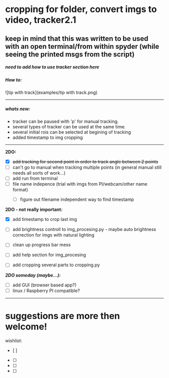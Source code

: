 # cropping for folder, convert imgs to video, tracker2.1 


keep in mind that this was written to be used with an open terminal/from within spyder
(while seeing the printed msgs from the script)
------------
##### need to add *how to use tracker* section here

##### How to:

![tip with track](examples/tip with track.png)


------------

##### whats new:
* tracker can be paused with 'p' for manual tracking.
* several types of tracker can be used at the same time.
* several initial rois can be selected at begining of tracking
* added timestamp to img cropping

------------
**2DO:**
- [X] ~~add tracking for second point in order to track angle between 2 points~~
- [ ] can't go to manual when tracking multiple points
	(in general manual still needs all sorts of work...)
- [ ] add run from terminal
- [ ] file name indepence (trial with imgs from PI/webcam/other name format)
	- [ ] figure out filename independent way to find timestamp



**2DO - not really important:**
- [X] add timestamp to crop last img
- [ ] add brightness controll to img_procesing.py - maybe auto brightness correction for imgs with natural lighting
- [ ] clean up progress bar mess
- [ ] add help section for img_procesing
- [ ] add cropping several parts to cropping.py


  

_**2DO someday (maybe...):**_
- [ ] add GUI (browser based app?)
- [ ] linux / Raspberry PI compatible?

------------
# suggestions are more then welcome!

wishlist:
- [ ]
- [ ]
- [ ]
- [ ]
